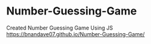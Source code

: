 # Number-Guessing-Game
Created Number Guessing Game Using JS
https://bnandave07.github.io/Number-Guessing-Game/
